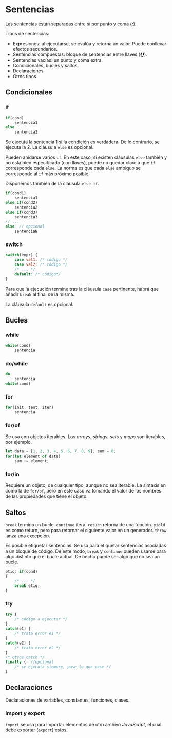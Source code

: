 # Sentencias

Las sentencias están separadas entre sí por punto y coma (***;***).

Tipos de sentencias:

- Expresiones: al ejecutarse, se evalúa y retorna un valor. Puede conllevar efectos secundarios.
- Sentencias compuestas: bloque de sentencias entre llaves (***\{}***).
- Sentencias vacías: un punto y coma extra.
- Condicionales, bucles y saltos.
- Declaraciones.
- Otros tipos.

## Condicionales

### if

```js
if(cond)
    sentencia1
else
    sentencia2
```

Se ejecuta la sentencia 1 si la condición es verdadera. De lo contrario, se ejecuta la 2. La cláusula `else` es opcional.

Pueden anidarse varios `if`. En este caso, si existen cláusulas `else` también y no está bien especificado (con llaves), puede no quedar claro a qué `if` corresponde cada `else`. La norma es que cada `else` ambiguo se corresponde al `if` más próximo posible.

Disponemos también de la cláusula `else if`.

```js
if(cond1)
    sentencia1
else if(cond2)
    sentencia2
else if(cond3)
    sentencia3
// ...
else  // opcional
    sentenciaN
```

### switch

```js
switch(expr) {
    case val1: /* código */
    case val2: /* código */
    /* ... */
    default: /* código*/
}
```

Para que la ejecución termine tras la cláusula `case` pertinente, habrá que añadir `break` al final de la misma.

La cláusula `default` es opcional.

## Bucles

### while

```js
while(cond)
    sentencia
```

### do/while

```js
do
    sentencia
while(cond)
```

### for

```js
for(init; test; iter)
    sentencia
```

### for/of

Se usa con objetos iterables. Los *arrays*, *strings*, *sets* y *maps* son iterables, por ejemplo.

```js
let data = [1, 2, 3, 4, 5, 6, 7, 8, 9], sum = 0;
for(let element of data)
    sum += element;
```

### for/in

Requiere un objeto, de cualquier tipo, aunque no sea iterable. La sintaxis en como la de `for/of`, pero en este caso va tomando el valor de los nombres de las propiedades que tiene el objeto.

## Saltos

`break` termina un bucle. `continue` itera. `return` retorna de una función. `yield` es como return, pero para retornar el siguiente valor en un generador. `throw` lanza una excepción.

Es posible etiquetar sentencias. Se usa para etiquetar sentencias asociadas a un bloque de código. De este modo, `break` y `continue` pueden usarse para algo distinto que el bucle actual. De hecho puede ser algo que no sea un bucle.

```js
etiq: if(cond)
{
    /* ... */
    break etiq;
}
```

### try

```js
try {
    /* código a ejecutar */
}
catch(e1) {
    /* trata error e1 */
}
catch(e2) {
    /* trata error e2 */
}
/* otros catch */
finally {  //opcional
    /* se ejecuta siempre, pase lo que pase */
}
```

## Declaraciones

Declaraciones de variables, constantes, funciones, clases.

### import y export

`import` se usa para importar elementos de otro archivo *JavaScript*, el cual debe exportar (`export`) estos.
